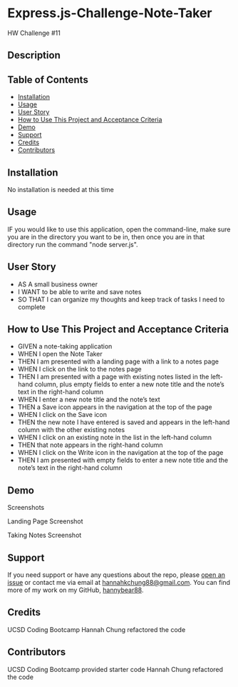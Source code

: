 # Express.js-Challenge-Note-Taker
HW Challenge #11

## Description


## Table of Contents
* [Installation](#installation)
* [Usage](#usage) 
* [User Story](#userstory)
* [How to Use This Project and Acceptance Criteria](#HowtoUseThisProjectandAcceptanceCriteria)
* [Demo](#Demo)
* [Support](#Support)
* [Credits](#Credits)
* [Contributors](#Contributors)


## Installation 
No installation is needed at this time

## Usage
IF you would like to use this application, open the command-line, make sure you are in the directory you want to be in, then once you are in that directory run the command "node server.js".

## User Story
- AS A small business owner
- I WANT to be able to write and save notes
- SO THAT I can organize my thoughts and keep track of tasks I need to complete

## How to Use This Project and Acceptance Criteria

<!--link to heroku application-->

- GIVEN a note-taking application
- WHEN I open the Note Taker
- THEN I am presented with a landing page with a link to a notes page
- WHEN I click on the link to the notes page
- THEN I am presented with a page with existing notes listed in the left-hand column, plus empty fields to enter a new note title and the note’s text in the right-hand column
- WHEN I enter a new note title and the note’s text
- THEN a Save icon appears in the navigation at the top of the page
- WHEN I click on the Save icon
- THEN the new note I have entered is saved and appears in the left-hand column with the other existing notes
- WHEN I click on an existing note in the list in the left-hand column
- THEN that note appears in the right-hand column
- WHEN I click on the Write icon in the navigation at the top of the page
- THEN I am presented with empty fields to enter a new note title and the note’s text in the right-hand column


## Demo 
Screenshots

Landing Page Screenshot

Taking Notes Screenshot

## Support 
If you need support or have any questions about the repo, please [open an issue](https://github.com/hannybear88/Node.js-Challenge-Professional-README-Generator/issues) or contact me via email at hannahkchung88@gmail.com. You can find more of my work on my GitHub, [hannybear88](https://github.com/hannybear88/).

## Credits
UCSD Coding Bootcamp
Hannah Chung refactored the code

## Contributors
UCSD Coding Bootcamp provided starter code
Hannah Chung refactored the code